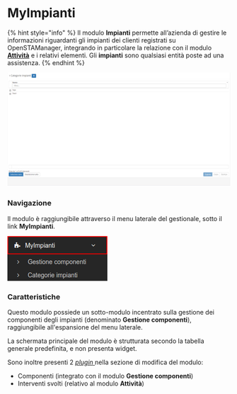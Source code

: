 # MyImpianti

{% hint style="info" %}
Il modulo **Impianti** permette all’azienda di gestire le informazioni riguardanti gli impianti dei clienti registrati su OpenSTAManager, integrando in particolare la relazione con il modulo [**Attività**](../attivita/) e i relativi elementi. Gli **impianti** sono qualsiasi entità poste ad una assistenza.
{% endhint %}

![Screenshot interfaccia myimpianti](../../../.gitbook/assets/interfacciacategorieimpianti%20%283%29%20%283%29%20%284%29.PNG)

### Navigazione

Il modulo è raggiungibile attraverso il menu laterale del gestionale, sotto il link **MyImpianti**.

![](../../../.gitbook/assets/navigazionemyimpinati.png)

### Caratteristiche

Questo modulo possiede un sotto-modulo incentrato sulla gestione dei componenti degli impianti \(denominato **Gestione componenti**\), raggiungibile all'espansione del menu laterale.

La schermata principale del modulo è strutturata secondo la tabella generale predefinita, e non presenta widget.

Sono inoltre presenti 2 [_plugin_ ](plugin/)nella sezione di modifica del modulo:

* Componenti \(integrato con il modulo **Gestione componenti**\)
* Interventi svolti \(relativo al modulo **Attività**\)

